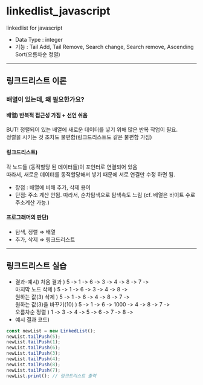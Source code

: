 # linkedlist_javascript
linkedlist for javascript

- Data Type : integer
- 기능 : Tail Add, Tail Remove, Search change, Search remove, Ascending Sort(오름차순 정렬)

-----------------
## 링크드리스트 이론
### 배열이 있는데, 왜 필요한가요?
#### 배열) 반복적 접근성 가짐 + 선언 쉬움
BUT! 정렬되어 있는 배열에 새로운 데이터를 넣기 위해 많은 반복 작업이 필요.   
정렬을 시키는 것 조차도 불편함(링크드리스트도 같은 불편함 가짐)   

#### 링크드리스트) 
각 노드들 (동적할당 된 데이터들)이 포인터로 연결되어 있음   
따라서, 새로운 데이터를 동적할당해서 넣기 때문에 서로 연결만 수정 하면 됨.   
- 장점 : 배열에 비해 추가, 삭제 용이   
- 단점: 주소 계산 안됨.
따라서, 순차탐색으로 탐색속도 느림 (cf. 배열은 바이트 수로 주소계산 가능.) 

#### 프로그래머의 판단) 
- 탐색, 정렬 ⇒ 배열
- 추가, 삭제 ⇒ 링크드리스트

-----------------
## 링크드리스트 실습

- 결과-예시)
처음 결과 ) 5 -> 1 -> 6 -> 3 -> 4 -> 8 -> 7 ->   
마지막 노드 삭제 ) 5 -> 1 -> 6 -> 3 -> 4 -> 8 ->   
원하는 값(3) 삭제 ) 5 -> 1 -> 6 -> 4 -> 8 -> 7 ->   
원하는 값(3)을 바꾸기(10) ) 5 -> 1 -> 6 -> 1000 -> 4 -> 8 -> 7 ->   
오름차순 정렬 ) 1 -> 3 -> 4 -> 5 -> 6 -> 7 -> 8 ->   
- 예시 결과 코드)
```javascript
const newList = new LinkedList();
newList.tailPush(5);
newList.tailPush(1);
newList.tailPush(6);
newList.tailPush(3);
newList.tailPush(4);
newList.tailPush(8);
newList.tailPush(7);
newList.print(); // 링크드리스트 출력
```
